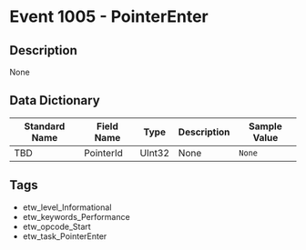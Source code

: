 # Event 1005 - PointerEnter

## Description
None

## Data Dictionary
|Standard Name|Field Name|Type|Description|Sample Value|
|---|---|---|---|---|
|TBD|PointerId|UInt32|None|`None`|

## Tags
* etw_level_Informational
* etw_keywords_Performance
* etw_opcode_Start
* etw_task_PointerEnter